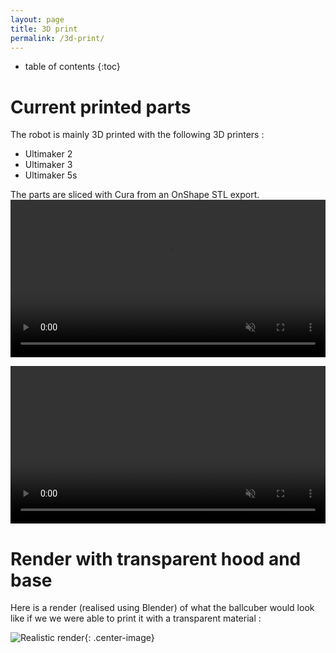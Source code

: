 ```yaml
---
layout: page
title: 3D print
permalink: /3d-print/
---
```


  * table of contents
  {:toc}

# Current printed parts

The robot is mainly 3D printed with the following 3D printers :
- Ultimaker 2
- Ultimaker 3
- Ultimaker 5s

The parts are sliced with Cura from an OnShape STL export.
<br/>
<video width="100%" autoplay loop muted playsinline>
  <source src="/assets/IMG_3742.MOV" type="video/mp4" />
</video>

<video width="100%" autoplay loop muted playsinline>
  <source src="/assets/IMG_5260.MOV" type="video/mp4" />
</video>


<div class="box alt">
	<div class="row uniform 50%">
		<div class="12u"><span class="image fit"><img src="/assets/IMG_5569.JPG" alt="" /></span></div>
		<div class="12u"><span class="image fit"><img src="/assets/IMG_4524.JPG" alt="" /></span></div>
		<div class="12u"><span class="image fit"><img src="/assets/IMG_4526.JPG" alt="" /></span></div>
		<div class="12u"><span class="image fit"><img src="/assets/IMG_5265.JPG" alt="" /></span></div>
		<div class="12u"><span class="image fit"><img src="/assets/IMG_5266.JPG" alt="" /></span></div>
		<div class="12u"><span class="image fit"><img src="/assets/IMG_5432.JPG" alt="" /></span></div>
		<div class="12u"><span class="image fit"><img src="/assets/ultimaker-cura.PNG" alt="" /></span></div>
	</div>
</div>

	
# Render with transparent hood and base

Here is a render (realised using Blender) of what the ballcuber would look like if we we were able to print it with a transparent material :

![Realistic render](/assets/render.png){: .center-image}	




